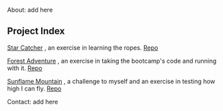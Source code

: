 About: add here

## Project Index

[Star Catcher](https://star--catcher.herokuapp.com/) , an exercise in learning the ropes. [Repo](https://github.com/SHG42/star_catcher.git)

[Forest Adventure](https://forestadventures.herokuapp.com/) , an exercise in taking the bootcamp's code and running with it. [Repo](https://github.com/SHG42/forest_adventure.git)

[Sunflame Mountain](https://sunflame-mountain.herokuapp.com/) , a challenge to myself and an exercise in testing how high I can fly. [Repo](https://github.com/SHG42/sunflame_mountain.git)

Contact: add here
